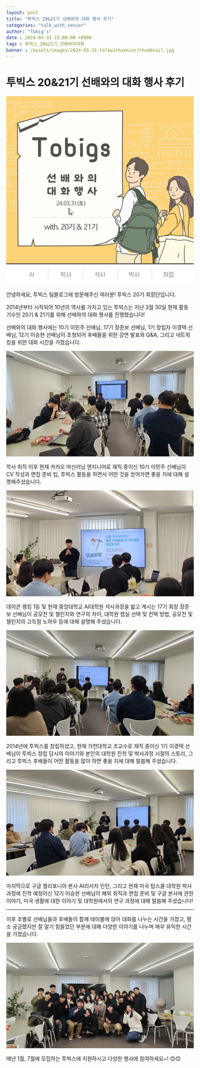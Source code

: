 ```yaml
---
layout: post
title: "투빅스 20&21기 선배와의 대화 행사 후기"
categories: "talk_with_senior"
author: "Tobig's"
date : 2024-03-31 15:00:00 +0900
tags : 투빅스_20&21기_선배와의대화
banner : /assets/images/2024-03-31-talkwithsenior/thumbnail.jpg
---
```




# 투빅스 20&21기 선배와의 대화 행사 후기

![제목을-입력해주세요_-001 (4).png](/assets/images/2024-03-31-talkwithsenior/thumbnail.jpg)

안녕하세요, 투빅스 팀블로그에 방문해주신 여러분! 투빅스 20기 회장단입니다.

2014년부터 시작되어 10년의 역사를 가지고 있는 투빅스는 지난 3월 30일 현재 활동 기수인 20기 & 21기를 위해 선배와의 대화 행사를 진행했습니다!

선배와의 대화 행사에는 10기 이민주 선배님, 17기 장준보 선배님, 1기 창립자 이경택 선배님, 12기 이승현 선배님이 초청되어 후배들을 위한 강연 발표와 Q&A, 그리고 네트워킹을 위한 대화 시간을 가졌습니다.

![KakaoTalk_20240331_132949195_04.jpg](/assets/images/2024-03-31-talkwithsenior/KakaoTalk_20240331_132949195_04.jpg)

학사 취직 이후 현재 카카오 머신러닝 엔지니어로 재직 중이신 10기 이민주 선배님이 CV 작성과 면접 준비 팁, 투빅스 활동을 하면서 어떤 것을 얻어가면 좋을 지에 대해 설명해주셨습니다.

![KakaoTalk_20240331_132949195_12.jpg](/assets/images/2024-03-31-talkwithsenior/KakaoTalk_20240331_132949195_12.jpg)

데이콘 랭킹 1등 및 현재 중앙대학교 AI대학원 석사과정을 밟고 계시는 17기 회장 장준보 선배님이 공모전 및 챌린지와 연구의 차이, 대학원 랩실 선택 및 컨택 방법, 공모전 및 챌린지의 고득점 노하우 등에 대해 설명해 주셨습니다.

![KakaoTalk_20240331_132949195_20.jpg](/assets/images/2024-03-31-talkwithsenior/KakaoTalk_20240331_132949195_20.jpg)

2014년에 투빅스를 창립하셨고, 현재 가천대학교 조교수로 재직 중이신 1기 이경택 선배님이 투빅스 창립 당시의 이야기와 본인의 대학원 진학 및 박사과정 시절의 스토리, 그리고 투빅스 후배들이 어떤 활동을 많이 하면 좋을 지에 대해 말씀해 주셨습니다.

![KakaoTalk_20240331_132955565_02.jpg](/assets/images/2024-03-31-talkwithsenior/KakaoTalk_20240331_132955565_02.jpg)

마지막으로 구글 캘리포니아 본사 AI리서치 인턴, 그리고 현재 미국 탑스쿨 대학원 박사 과정에 진학 예정이신 12기 이승현 선배님이 해외 취직과 면접 준비 및 구글 본사에 관한 이야기, 미국 생활에 대한 이야기 및 대학원에서의 연구 과정에 대해 말씀해 주셨습니다!

---

이후 조별로 선배님들과 후배들이 함께 테이블에 앉아 대화를 나누는 시간을 가졌고, 평소 궁금했지만 잘 알기 힘들었던 부분에 대해 다양한 이야기를 나누며 매우 유익한 시간을 가졌습니다.

![선배와의대화단체사진.jpg](/assets/images/2024-03-31-talkwithsenior/danchesajin.jpg)

매년 1월, 7월에 모집하는 투빅스에 지원하시고 다양한 행사에 참여하세요~! 😊😊